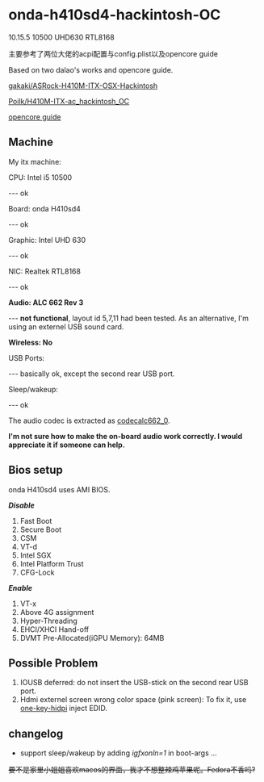 # onda-h410sd4-hackintosh-OC

10.15.5 10500 UHD630 RTL8168

主要参考了两位大佬的acpi配置与config.plist以及opencore guide

Based on two dalao's works and opencore guide.

[gakaki/ASRock-H410M-ITX-OSX-Hackintosh](https://github.com/gakaki/ASRock-H410M-ITX-OSX-Hackintosh)

[Poilk/H410M-ITX-ac_hackintosh_OC](https://github.com/Poilk/H410M-ITX-ac_hackintosh_OC)

[opencore guide](https://dortania.github.io/OpenCore-Desktop-Guide/config.plist/comet-lake.html)

## Machine

My itx machine:

CPU: Intel i5 10500

--- ok

Board: onda H410sd4

--- ok

Graphic: Intel UHD 630

--- ok

NIC: Realtek RTL8168

--- ok

**Audio: ALC 662 Rev 3**

--- **not functional**, layout id 5,7,11 had been tested. As an alternative, I'm using an externel USB sound card.

**Wireless: No**

USB Ports:

--- basically ok, except the second rear USB port.

Sleep/wakeup:

--- ok

The audio codec is extracted as [codecalc662_0](./codecalc662_0). 

**I'm not sure how to make the on-board audio work correctly. I would appreciate it if someone can help.**

## Bios setup

onda H410sd4 uses AMI BIOS.

***Disable***
1. Fast Boot
2. Secure Boot
3. CSM
4. VT-d
5. Intel SGX
6. Intel Platform Trust
7. CFG-Lock

***Enable***

1. VT-x
2. Above 4G assignment
3. Hyper-Threading
4. EHCI/XHCI Hand-off
5. DVMT Pre-Allocated(iGPU Memory): 64MB

## Possible Problem

1. IOUSB deferred: do not insert the USB-stick on the second rear USB port.
2. Hdmi externel screen wrong color space (pink screen): To fix it, use [one-key-hidpi](https://github.com/xzhih/one-key-hidpi) inject EDID.

## changelog

- support sleep/wakeup by adding *igfxonln=1* in boot-args
...

~~要不是家里小姐姐喜欢macos的界面，我才不想整辣鸡苹果呢。Fedora不香吗?~~
